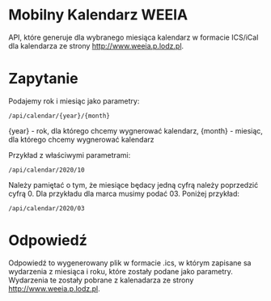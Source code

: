 # Mobilny Kalendarz WEEIA
API, które generuje dla wybranego miesiąca kalendarz w formacie ICS/iCal dla kalendarza ze strony http://www.weeia.p.lodz.pl.

# Zapytanie
Podajemy rok i miesiąc jako parametry:
```
/api/calendar/{year}/{month}
```
{year} - rok, dla którego chcemy wygnerować kalendarz,
{month} - miesiąc, dla którego chcemy wygnerować kalendarz

Przykład z właściwymi parametrami: 
```
/api/calendar/2020/10
```
Należy pamiętać o tym, że  miesiące będacy jedną cyfrą należy poprzedzić cyfrą 0. Dla przykładu dla marca musimy podać 03. Poniżej przykład:
```
/api/calendar/2020/03
```

# Odpowiedź
Odpowiedź to wygenerowany plik w formacie .ics, w którym zapisane sa wydarzenia z miesiąca i roku, które zostały podane jako parametry. Wydarzenia te zostały pobrane z kalenadarza ze strony http://www.weeia.p.lodz.pl. 



